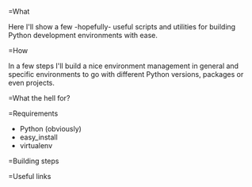 =What

Here I'll show a few -hopefully- useful scripts and utilities for
building Python development environments with ease.

=How

In a few steps I'll build a nice environment management in general and
specific environments to go with different Python versions, packages
or even projects.

=What the hell for?

=Requirements

* Python (obviously)
* easy_install
* virtualenv

=Building steps

=Useful links